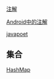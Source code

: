 [注解](https://github.com/whyalwaysmea/LearningNotes/blob/master/Java/%E6%B3%A8%E8%A7%A3.md)

[Android中的注解](https://github.com/whyalwaysmea/LearningNotes/blob/master/Android/Android%E4%B8%AD%E7%9A%84%E6%B3%A8%E8%A7%A3.md)

[javapoet](https://github.com/whyalwaysmea/LearningNotes/blob/master/Java/JavaPoet.md)

## 集合
[HashMap](https://github.com/whyalwaysmea/LearningNotes/blob/master/Java/HashMap.md)
